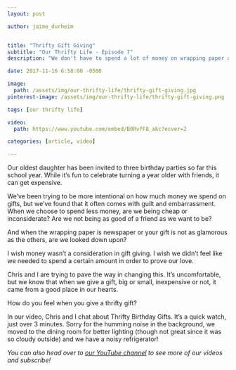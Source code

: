 ```yaml
---
layout: post

author: jaime_durheim


title: "Thrifty Gift Giving"
subtitle: "Our Thrifty Life - Episode 7"
description: "We don't have to spend a lot of money on wrapping paper and impressive gifts. Here's how we give with love."

date: 2017-11-16 6:58:00 -0500

image:
  path: /assets/img/our-thrifty-life/thrifty-gift-giving.jpg
pinterest-image: /assets/img/our-thrifty-life/thrifty-gift-giving.png

tags: [our thrifty life]

video:
  path: https://www.youtube.com/embed/B0RvfF8_akc?ecver=2

categories: [article, video]

---
```


Our oldest daughter has been invited to three birthday parties so far this school year. While it’s fun to celebrate turning a year older with friends, it can get expensive.

We’ve been trying to be more intentional on how much money we spend on gifts, but we’ve found that it often comes with guilt and embarrassment. When we choose to spend less money, are we being cheap or inconsiderate? Are we not being as good of a friend as we want to be?

And when the wrapping paper is newspaper or your gift is not as glamorous as the others, are we looked down upon?

I wish money wasn’t a consideration in gift giving. I wish we didn’t feel like we needed to spend a certain amount in order to prove our love.

Chris and I are trying to pave the way in changing this. It’s uncomfortable, but we know that when we give a gift, big or small, inexpensive or not, it came from a good place in our hearts.

How do you feel when you give a thrifty gift?

In our video, Chris and I chat about Thrifty Birthday Gifts. It’s a quick watch, just over 3 minutes. Sorry for the humming noise in the background, we moved to the dining room for better lighting (though not great since it was so cloudy outside) and we have a noisy refrigerator!

_You can also head over to [our YouTube channel](https://www.youtube.com/channel/UCHpQLpwuiNRNwQ_eLJQInQA) to see more of our videos and subscribe!_

